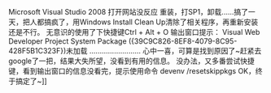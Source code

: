 Microsoft Visual Studio 2008 打开网站没反应
重装，打SP1，卸载......搞了一天，把人都搞疯了，用Windows Install Clean Up清除了相关程序，再重新安装还是不行。
无意识的使用了下快捷键Ctrl + Alt + O
输出窗口提示：
Visual Web Developer Project System Package ({39C9C826-8EF8-4079-8C95-428F5B1C323F})未加载 .........................
心中一喜，可算是找到原因了~赶紧去google了一把，结果大失所望，没看到有用的信息。
没办法，又多番尝试快捷键，看到输出窗口的信息没看完，提示使用命令
devenv /resetskippkgs
OK，终于搞定了~]]